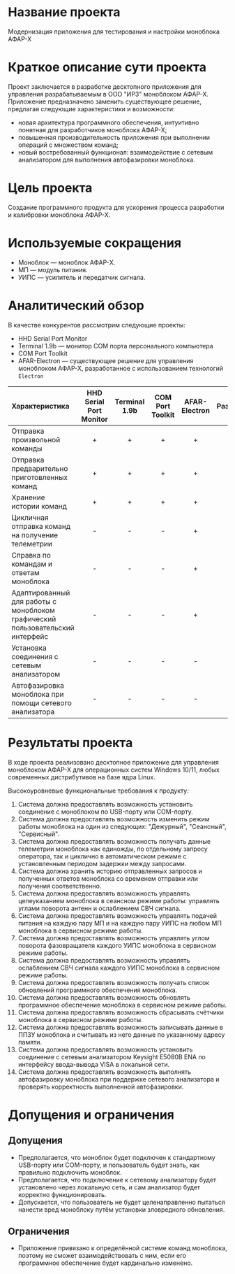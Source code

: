 # Название проекта

Модернизация приложения для тестирования и настройки моноблока АФАР-Х

# Краткое описание сути проекта

Проект заключается в разработке десктопного приложения для управления разрабатываемым в ООО "ИРЗ" моноблоком АФАР-Х. Приложение предназначено заменить существующее решение, предлагая следующие характеристики и возможности:

- новая архитектура программного обеспечения, интуитивно понятная для разработчиков моноблока АФАР-Х;
- повышенная производительность приложения при выполнении операций с множеством команд;
- новый востребованный функционал: взаимодействие с сетевым анализатором для выполнения автофазировки моноблока.

# Цель проекта

Создание программного продукта для ускорения процесса разработки и калибровки моноблока АФАР-Х.

# Используемые сокращения

- Моноблок — моноблок АФАР-X.
- МП — модуль питания.
- УИПС — усилитель и передатчик сигнала.

# Аналитический обзор

В качестве конкурентов рассмотрим следующие проекты:

- HHD Serial Port Monitor
- Terminal 1.9b — монитор COM порта персонального компьютера
- COM Port Toolkit
- AFAR-Electron — существующее решение для управления моноблоком АФАР-Х, разработанное с использованием технологий `Electron`

| Характеристика                                                                | HHD Serial Port Monitor | Terminal 1.9b | COM Port Toolkit | AFAR-Electron | Разработка |
| :---------------------------------------------------------------------------- | :---------------------: | :-----------: | :--------------: | :-----------: | :--------: |
| Отправка произвольной команды                                                 |            +            |       +       |        +         |       +       |     +      |
| Отправка предварительно приготовленных команд                                 |            +            |       +       |        +         |       +       |     +      |
| Хранение истории команд                                                       |            +            |       +       |        +         |       +       |     +      |
| Цикличная отправка команд на получение телеметрии                             |            -            |       -       |        -         |       +       |     +      |
| Справка по командам и ответам моноблока                                       |            -            |       -       |        -         |       +       |     +      |
| Адаптированный для работы с моноблоком графический пользовательский интерфейс |            -            |       -       |        -         |       +       |     +      |
| Установка соединения с сетевым анализатором                                   |            -            |       -       |        -         |       -       |     +      |
| Автофазировка моноблока при помощи сетевого анализатора                       |            -            |       -       |        -         |       -       |     +      |
 
# Результаты проекта

В ходе проекта реализовано десктопное приложение для управления моноблоком АФАР-Х для операционных систем Windows 10/11, любых современных дистрибутивов на базе ядра Linux.

Высокоуровневые функциональные требования к продукту:

1. Система должна предоставлять возможность установить соединение с моноблоком по USB-порту или COM-порту.
2. Система должна предоставлять возможность изменить режим работы моноблока на один из следующих: "Дежурный", "Сеансный", "Сервисный".
3. Система должна предоставлять возможность получать данные телеметрии моноблока как единожды, по отдельному запросу оператора, так и циклично в автоматическом режиме с установленным периодом задержки между запросами.
4. Система должна хранить историю отправленных запросов и полученных ответов моноблока со временем отправки или получения соответственно.
5. Система должна предоставлять возможность управлять целеуказанием моноблока в сеансном режиме работы: управлять углами поворота антенн и ослаблением СВЧ сигнала.
6. Система должна предоставлять возможность управлять подачей питания на каждую пару МП и на каждую пару УИПС на любом МП моноблока в сервисном режиме работы.
7. Система должна предоставлять возможность управлять углом поворота фазовращателя каждого УИПС моноблока в сервисном режиме работы.
8. Система должна предоставлять возможность управлять ослаблением СВЧ сигнала каждого УИПС моноблока в сервисном режиме работы.
9. Система должна предоставлять возможность получать список обновлений программного обеспечения моноблока.
10. Система должна предоставлять возможность обновлять программное обеспечение моноблока в сервисном режиме работы.
11. Система должна предоставлять возможность сбрасывать счётчики моноблока в сервисном режиме работы.
12. Система должна предоставлять возможность записывать данные в ППЗУ моноблока и считывать из него данные по указанному адресу памяти.
13. Система должна предоставлять возможность установить соединение с сетевым анализатором Keysight E5080B ENA по интерфейсу ввода-вывода VISA в локальной сети.
14. Система должна предоставлять возможность выполнять автофазировку моноблока при поддержке сетевого анализатора и проверять корректность выполненной автофазировки.

# Допущения и ограничения

## Допущения

- Предполагается, что моноблок будет подключен к стандартному USB-порту или COM-порту, и пользователь будет знать, как правильно подключить моноблок.
- Предполагается, что подключение к сетевому анализатору будет установлено через локальную сеть, и сам анализатор будет корректно функционировать.
- Допускается, что пользователь не будет целенаправленно пытаться нанести вред моноблоку путём установки зловредного обновления.

## Ограничения

- Приложение привязано к определённой системе команд моноблока, поэтому не сможет взаимодействовать с ним, если его программное обеспечение будет кардинально изменено.